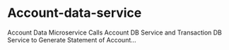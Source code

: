 # Account-data-service

Account Data Microservice Calls Account DB Service and Transaction DB Service to Generate Statement of Account...
